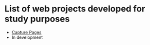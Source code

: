 # List of web projects developed for study purposes
 <ul>
 <li><a href="/CapturePages"/>Capture Pages</a></li>
  <li> In development</li>
 </ul>
